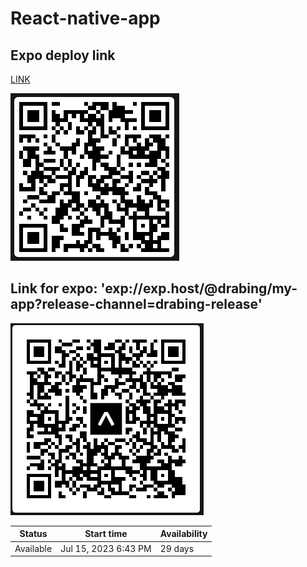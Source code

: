 # React-native-app

## Expo deploy link

[LINK](https://expo.dev/accounts/drabing/projects/my-app/builds/c997b0c4-90d3-4bb5-9c80-0393be223dcd)

![QR](./assets/build//QR.PNG)

## Link for expo: 'exp://exp.host/@drabing/my-app?release-channel=drabing-release'

![QR for EXPO](./assets/build/expoQR.png)

| Status    | Start time           | Availability |
| --------- | -------------------- | ------------ |
| Available | Jul 15, 2023 6:43 PM | 29 days      |
